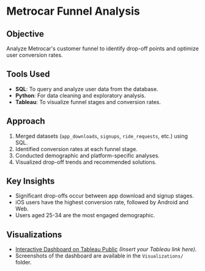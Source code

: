 # Metrocar Funnel Analysis

## Objective
Analyze Metrocar's customer funnel to identify drop-off points and optimize user conversion rates.

## Tools Used
- **SQL**: To query and analyze user data from the database.
- **Python**: For data cleaning and exploratory analysis.
- **Tableau**: To visualize funnel stages and conversion rates.

## Approach
1. Merged datasets (`app_downloads`, `signups`, `ride_requests`, etc.) using SQL.
2. Identified conversion rates at each funnel stage.
3. Conducted demographic and platform-specific analyses.
4. Visualized drop-off trends and recommended solutions.

## Key Insights
- Significant drop-offs occur between app download and signup stages.
- iOS users have the highest conversion rate, followed by Android and Web.
- Users aged 25-34 are the most engaged demographic.

## Visualizations
- [Interactive Dashboard on Tableau Public](#) *(Insert your Tableau link here)*.
- Screenshots of the dashboard are available in the `Visualizations/` folder.
